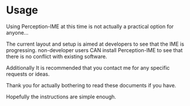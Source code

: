 # Usage

Using Perception-IME at this time is not actually a practical option for anyone...

The current layout and setup is aimed at developers to see that the IME is progressing.
  non-developer users CAN install Perception-IME to see that there is no conflict with existing software.

Additionally It is recommended that you contact me for any specific requests or ideas.

Thank you for actually bothering to read these documents if you have.

Hopefully the instructions are simple enough.
